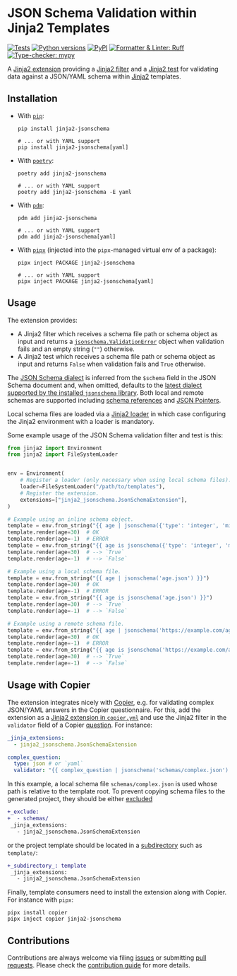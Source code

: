 # JSON Schema Validation within Jinja2 Templates

[![Tests](https://img.shields.io/github/actions/workflow/status/copier-org/jinja2-jsonschema/tests.yml?branch=main&label=Tests&labelColor=333&logo=github&style=flat-square)](https://github.com/copier-org/jinja2-jsonschema/actions?query=branch%3Amain)
[![Python versions](https://img.shields.io/pypi/pyversions/jinja2-jsonschema?label=Python&logo=python&logoColor=%23959DA5&style=flat-square)](https://pypi.org/project/jinja2-jsonschema)
[![PyPI](https://img.shields.io/pypi/v/jinja2-jsonschema?label=PyPI&logo=pypi&logoColor=%23959DA5&style=flat-square)](https://pypi.org/project/jinja2-jsonschema)
[![Formatter & Linter: Ruff](https://img.shields.io/badge/-Ruff-261230.svg?labelColor=grey&logo=ruff&logoColor=D7FF64&style=flat-square)](https://github.com/charliermarsh/ruff)
[![Type-checker: mypy](https://img.shields.io/badge/mypy-strict-2A6DB2.svg?style=flat-square)](http://mypy-lang.org)

A [Jinja2 extension][jinja-extensions] providing a [Jinja2 filter][jinja-filter] and a [Jinja2 test][jinja-test] for validating data against a JSON/YAML schema within [Jinja2][jinja] templates.

## Installation

* With [`pip`](https://pip.pypa.io):

    ```shell
    pip install jinja2-jsonschema

    # ... or with YAML support
    pip install jinja2-jsonschema[yaml]
    ```

* With [`poetry`][poetry]:

    ```shell
    poetry add jinja2-jsonschema

    # ... or with YAML support
    poetry add jinja2-jsonschema -E yaml
    ```

* With [`pdm`][pdm]:

    ```shell
    pdm add jinja2-jsonschema

    # ... or with YAML support
    pdm add jinja2-jsonschema[yaml]
    ```

* With [`pipx`][pipx] (injected into the `pipx`-managed virtual env of a package):

    ```shell
    pipx inject PACKAGE jinja2-jsonschema

    # ... or with YAML support
    pipx inject PACKAGE jinja2-jsonschema[yaml]
    ```

## Usage

The extension provides:

* A Jinja2 filter which receives a schema file path or schema object as input and returns a [`jsonschema.ValidationError`][python-jsonschema-validationerror] object when validation fails and an empty string (`""`) otherwise.
* A Jinja2 test which receives a schema file path or schema object as input and returns `False` when validation fails and `True` otherwise.

The [JSON Schema dialect][jsonschema-dialect] is inferred from the `$schema` field in the JSON Schema document and, when omitted, defaults to the [latest dialect supported by the installed `jsonschema` library][python-jsonschema-features]. Both local and remote schemas are supported including [schema references][jsonschema-ref] and [JSON Pointers][jsonschema-jsonpointer].

Local schema files are loaded via a [Jinja2 loader](https://jinja.palletsprojects.com/en/latest/api/#loaders) in which case configuring the Jinja2 environment with a loader is mandatory.

Some example usage of the JSON Schema validation filter and test is this:

```python
from jinja2 import Environment
from jinja2 import FileSystemLoader


env = Environment(
    # Register a loader (only necessary when using local schema files).
    loader=FileSystemLoader("/path/to/templates"),
    # Register the extension.
    extensions=["jinja2_jsonschema.JsonSchemaExtension"],
)

# Example using an inline schema object.
template = env.from_string("{{ age | jsonschema({'type': 'integer', 'minimum': 0}) }}")
template.render(age=30)  # OK
template.render(age=-1)  # ERROR
template = env.from_string("{{ age is jsonschema({'type': 'integer', 'minimum': 0}) }}")
template.render(age=30)  # --> `True`
template.render(age=-1)  # --> `False`

# Example using a local schema file.
template = env.from_string("{{ age | jsonschema('age.json') }}")
template.render(age=30)  # OK
template.render(age=-1)  # ERROR
template = env.from_string("{{ age is jsonschema('age.json') }}")
template.render(age=30)  # --> `True`
template.render(age=-1)  # --> `False`

# Example using a remote schema file.
template = env.from_string("{{ age | jsonschema('https://example.com/age.json') }}")
template.render(age=30)  # OK
template.render(age=-1)  # ERROR
template = env.from_string("{{ age is jsonschema('https://example.com/age.json') }}")
template.render(age=30)  # --> `True`
template.render(age=-1)  # --> `False`
```

## Usage with Copier

The extension integrates nicely with [Copier][copier], e.g. for validating complex JSON/YAML answers in the Copier questionnaire. For this, add the extension as a [Jinja2 extension in `copier.yml`][copier-jinja-extensions] and use the Jinja2 filter in the `validator` field of a Copier [question][copier-questions]. For instance:

```yaml
_jinja_extensions:
  - jinja2_jsonschema.JsonSchemaExtension

complex_question:
  type: json # or `yaml`
  validator: "{{ complex_question | jsonschema('schemas/complex.json') }}"
```

In this example, a local schema file `schemas/complex.json` is used whose path is relative to the template root. To prevent copying schema files to the generated project, they should be either [excluded][copier-exclude]

```diff
+_exclude:
+  - schemas/
 _jinja_extensions:
   - jinja2_jsonschema.JsonSchemaExtension
```

or the project template should be located in a [subdirectory][copier-subdirectory] such as `template/`:

```diff
+_subdirectory_: template
 _jinja_extensions:
   - jinja2_jsonschema.JsonSchemaExtension
```

Finally, template consumers need to install the extension along with Copier. For instance with `pipx`:

```shell
pipx install copier
pipx inject copier jinja2-jsonschema
```

## Contributions

Contributions are always welcome via filing [issues](https://github.com/copier-org/jinja2-jsonschema/issues) or submitting [pull requests](https://github.com/copier-org/jinja2-jsonschema/pulls). Please check the [contribution guide][contribution-guide] for more details.

[contribution-guide]: https://github.com/copier-org/jinja2-jsonschema/blob/main/CONTRIBUTING.md
[copier]: https://github.com/copier-org/copier
[copier-exclude]: https://copier.readthedocs.io/en/stable/configuring/#exclude
[copier-jinja-extensions]: https://copier.readthedocs.io/en/stable/configuring/#jinja_extensions
[copier-questions]: https://copier.readthedocs.io/en/stable/configuring/#questions
[copier-subdirectory]: https://copier.readthedocs.io/en/stable/configuring/#subdirectory
[jinja]: https://jinja.palletsprojects.com
[jinja-extensions]: https://jinja.palletsprojects.com/en/latest/extensions/
[jinja-filter]: https://jinja.palletsprojects.com/en/latest/templates/#filters
[jinja-test]: https://jinja.palletsprojects.com/en/latest/templates/#tests
[jsonschema]: https://json-schema.org
[jsonschema-dialect]: https://json-schema.org/understanding-json-schema/reference/schema.html#schema
[jsonschema-ref]: https://json-schema.org/understanding-json-schema/structuring.html#ref
[jsonschema-jsonpointer]: https://json-schema.org/understanding-json-schema/structuring.html#json-pointer
[pdm]: https://pdm.fming.dev
[pip]: https://pip.pypa.io
[pipx]: https://pypa.github.io/pipx
[poetry]: https://python-poetry.org
[python-jsonschema-features]: https://python-jsonschema.readthedocs.io/en/stable/#features
[python-jsonschema-validationerror]: https://python-jsonschema.readthedocs.io/en/stable/api/jsonschema/exceptions/#jsonschema.exceptions.ValidationError
